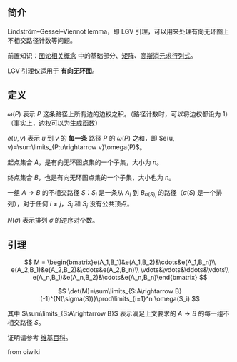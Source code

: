 ## 简介

Lindström–Gessel–Viennot lemma，即 LGV 引理，可以用来处理有向无环图上不相交路径计数等问题。

前置知识：[图论相关概念](https://github.com/OI-wiki/OI-wiki/blob/master/docs/graph/concept.md) 中的基础部分、[矩阵](https://github.com/OI-wiki/OI-wiki/blob/master/docs/math/matrix.md)、[高斯消元求行列式](https://github.com/OI-wiki/OI-wiki/blob/master/docs/math/gauss.md)。

LGV 引理仅适用于 **有向无环图**。

## 

## 定义

$\omega(P)$ 表示 $P$ 这条路径上所有边的边权之积。（路径计数时，可以将边权都设为 $1$）（事实上，边权可以为生成函数）

$e(u, v)$ 表示 $u$ 到 $v$ 的 **每一条** 路径 $P$ 的 $\omega(P)$ 之和，即 $e(u, v)=\sum\limits_{P:u\rightarrow v}\omega(P)$。

起点集合 $A$，是有向无环图点集的一个子集，大小为 $n$。

终点集合 $B$，也是有向无环图点集的一个子集，大小也为 $n$。

一组 $A\rightarrow B$ 的不相交路径 $S$：$S_i$ 是一条从 $A_i$ 到 $B_{\sigma(S)_i}$ 的路径（$\sigma(S)$ 是一个排列），对于任何 $i\ne j$，$S_i$ 和 $S_j$ 没有公共顶点。

$N(\sigma)$ 表示排列 $\sigma$ 的逆序对个数。

## 

## 引理

$$ M = \begin{bmatrix}e(A_1,B_1)&e(A_1,B_2)&\cdots&e(A_1,B_n)\\ e(A_2,B_1)&e(A_2,B_2)&\cdots&e(A_2,B_n)\\ \vdots&\vdots&\ddots&\vdots\\ e(A_n,B_1)&e(A_n,B_2)&\cdots&e(A_n,B_n)\end{bmatrix} $$

$$ \det(M)=\sum\limits_{S:A\rightarrow B}(-1)^{N(\sigma(S))}\prod\limits_{i=1}^n \omega(S_i) $$

其中 $\sum\limits_{S:A\rightarrow B}$ 表示满足上文要求的 $A\rightarrow B$ 的每一组不相交路径 $S$。

证明请参考 [维基百科](https://en.wikipedia.org/wiki/Lindström–Gessel–Viennot_lemma)。

from oiwiki